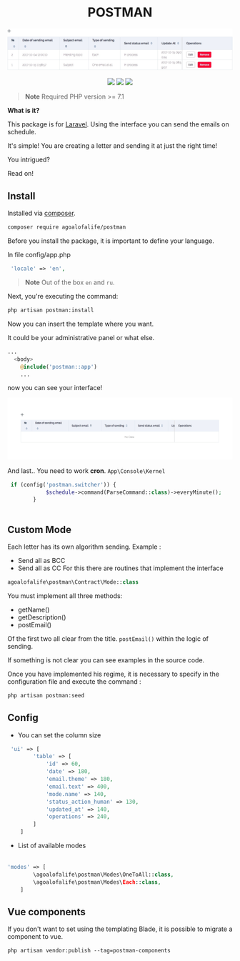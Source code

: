
<h1 align="center">POSTMAN</h1>

<p align="center"><img src="https://github.com/agoalofalife/postman/blob/master/preview.jpg"></p>


<p align="center">
 <a href="https://scrutinizer-ci.com/g/agoalofalife/postman/?branch=master"><img src="https://scrutinizer-ci.com/g/agoalofalife/postman/badges/quality-score.png?b=master"></a>
  <a href="https://scrutinizer-ci.com/g/agoalofalife/postman/?branch=master"><img src="https://scrutinizer-ci.com/g/agoalofalife/postman/badges/coverage.png?b=master"></a>
 <a href="https://scrutinizer-ci.com/g/agoalofalife/postman/?branch=master"><img src="https://scrutinizer-ci.com/g/agoalofalife/postman/badges/build.png?b=master"></a>
 </p>

> **Note** Required PHP version >= 7.1 

**What is it?** 

This package is for [Laravel](laravel.com). Using the interface you can send the emails on schedule.

It's simple! You are creating a letter and sending it at just the right time!

You intrigued?

Read on!

## Install
Installed via [composer](https://getcomposer.org/).

```bash
composer require agoalofalife/postman

```
Before you install the package, it is important to define your language.

In file config/app.php

```php
 'locale' => 'en',
```
> **Note** Out of the box `en` and `ru`.

Next, you're executing the command:

```bash
php artisan postman:install
```
Now you can insert the template where you want. 

It could be your administrative panel or what else.

```php
...
  <body>
    @include('postman::app')
    ...
```

now you can see your interface!

![postman](https://github.com/agoalofalife/postman/blob/master/start-page.jpg)

And last.. You need to work **cron**.
`App\Console\Kernel`

```php
 if (config('postman.switcher')) {
            $schedule->command(ParseCommand::class)->everyMinute();
        }
        
```
## Custom Mode
Each letter has its own algorithm sending. Example :
- Send all as BCC
- Send all as CC
For this there are routines that implement the interface

```php
agoalofalife\postman\Contract\Mode::class
```

You must implement all three methods:
* getName()
* getDescription()
* postEmail()

Of the first two all clear from the title.
`postEmail()` within the logic of sending. 

If something is not clear you can see examples in the source code.


Once you have implemented his regime, it is necessary to specify in the configuration file and execute the command :
```bash
php artisan postman:seed 
```

## Config
- You can set the column size

```php
 'ui' => [
        'table' => [
            'id' => 60,
            'date' => 180,
            'email.theme' => 180,
            'email.text' => 400,
            'mode.name' => 140,
            'status_action_human' => 130,
            'updated_at' => 140,
            'operations' => 240,
        ]
    ]
```

- List of available modes

```php

'modes' => [
        \agoalofalife\postman\Modes\OneToAll::class,
        \agoalofalife\postman\Modes\Each::class,
    ]
```
## Vue components
If you don't want to set using the templating Blade, it is possible to migrate a component to vue.
```
php artisan vendor:publish --tag=postman-components
```
